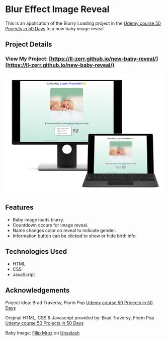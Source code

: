 # Blur Effect Image Reveal

This is an application of the Blurry Loading project in the [Udemy course 50 Projects in 50 Days](https://www.udemy.com/course/50-projects-50-days/?src=sac&kw=50+projects+50+days) to a new baby image reveal.

## Project Details

### View My Project: [https://ll-zerr.github.io/new-baby-reveal/](https://ll-zerr.github.io/new-baby-reveal/)

![Screenshot](img/smartmockups_bnrbe-copy.jpg)

## Features

- Baby image loads blurry.
- Countdown occurs for image reveal.
- Name changes color on reveal to indicate gender.
- Information button can be clicked to show or hide birth info.

## Technologies Used

- HTML
- CSS
- JavaScript

## Acknowledgements

Project idea: Brad Traversy, Florin Pop [Udemy course 50 Projects in 50 Days](https://www.udemy.com/course/50-projects-50-days/?src=sac&kw=50+projects+50+days)

Original HTML, CSS & Javascript provided by: Brad Traversy, Florin Pop [Udemy course 50 Projects in 50 Days](https://www.udemy.com/course/50-projects-50-days/?src=sac&kw=50+projects+50+days)

Baby Image: [Filip Mroz](https://unsplash.com/@mroz) on [Unsplash](https://unsplash.com/photos/oko_4WnoM98)

